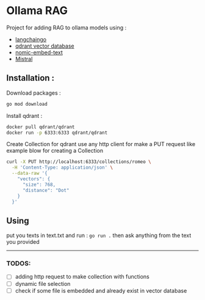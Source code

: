 # Ollama RAG
Project for adding RAG to ollama models using :
- [langchaingo](https://github.com/tmc/langchaingo)
- [qdrant vector database](https://github.com/qdrant/qdrant)
- [nomic-embed-text](https://ollama.com/library/nomic-embed-text)
- [Mistral](https://ollama.com/library/mistral)

## Installation :
Download packages : 
```bash
go mod download
```
Install qdrant : 
```bash
docker pull qdrant/qdrant
docker run -p 6333:6333 qdrant/qdrant
```
Create Collection for qdrant
use any http client for make a PUT request like example blow for creating a Collection 

```bash
curl -X PUT http://localhost:6333/collections/romeo \
  -H 'Content-Type: application/json' \
  --data-raw '{
    "vectors": {
      "size": 768,
      "distance": "Dot"
    }
  }'
```

## Using

put you texts in text.txt and run :
``` go run . ```
then ask anything from the text you provided

-------
### TODOS:
- [ ] adding http request to make collection with functions
- [ ] dynamic file selection
- [ ] check if some file is embedded and already exist in vector database
